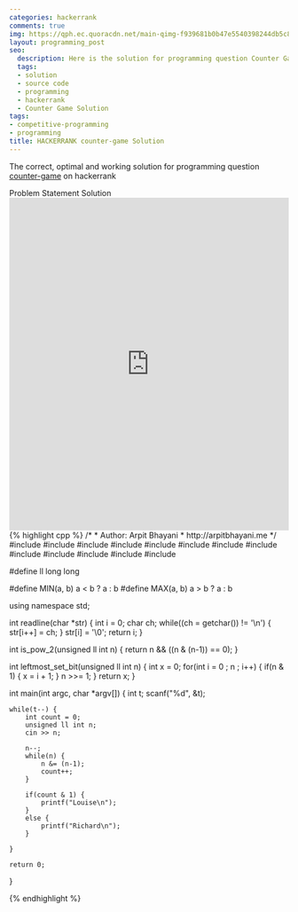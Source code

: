 ```yaml
---
categories: hackerrank
comments: true
img: https://qph.ec.quoracdn.net/main-qimg-f939681b0b47e5540398244db5c8966f?convert_to_webp=true
layout: programming_post
seo:
  description: Here is the solution for programming question Counter Game on hackerrank
  tags:
  - solution
  - source code
  - programming
  - hackerrank
  - Counter Game Solution
tags:
- competitive-programming
- programming
title: HACKERRANK counter-game Solution
---
```

The correct, optimal and working solution for programming question [counter-game](https://www.hackerrank.com/challenges/counter-game) on hackerrank

<div class="ui secondary pointing large menu">
  <a class="grey item" data-tab="problem-statement">
    Problem Statement
  </a>
  <a class="active item grey" data-tab="solution">
    Solution
  </a>
</div>
<div class="ui bottom attached tab" data-tab="problem-statement">
    <iframe src="https://www.hackerrank.com/challenges/counter-game" width="100%" height="600px" style="overflow: scroll; border: none;"></iframe>
</div>
<div class="ui bottom attached active tab" data-tab="solution">
{% highlight cpp %}
/*
 *  Author: Arpit Bhayani
 *  http://arpitbhayani.me
 */
#include <cmath>
#include <cstdio>
#include <cstdlib>
#include <climits>
#include <deque>
#include <iostream>
#include <list>
#include <limits>
#include <map>
#include <queue>
#include <set>
#include <stack>
#include <vector>

#define ll long long

#define MIN(a, b) a < b ? a : b
#define MAX(a, b) a > b ? a : b

using namespace std;

int readline(char *str) {
    int i = 0;
    char ch;
    while((ch = getchar()) != '\n') {
        str[i++] = ch;
    }
    str[i] = '\0';
    return i;
}

int is_pow_2(unsigned ll int n) {
    return n && ((n & (n-1)) == 0);
}

int leftmost_set_bit(unsigned ll int n) {
    int x = 0;
    for(int i = 0 ; n ; i++) {
        if(n & 1) {
            x = i + 1;
        }
        n >>= 1;
    }
    return x;
}

int main(int argc, char *argv[]) {
    int t;
    scanf("%d", &t);

    while(t--) {
        int count = 0;
        unsigned ll int n;
        cin >> n;

        n--;
        while(n) {
            n &= (n-1);
            count++;
        }

        if(count & 1) {
            printf("Louise\n");
        }
        else {
            printf("Richard\n");
        }

    }

    return 0;
}

{% endhighlight %}
</div>
